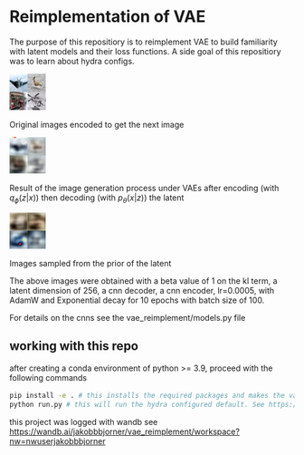 # Reimplementation of VAE
The purpose of this repositiory is to reimplement VAE to build familiarity with latent models and their loss functions. A side goal of this repositiory was to learn about hydra configs.

![Original images encoded to get the next image](media_images_eval_x_noised_images.png)

Original images encoded to get the next image

![Result of the image generation process under VAEs after encoding then decoding](media_images_eval_x_given_z_images.png)

Result of the image generation process under VAEs after encoding (with $q_\phi(z | x)$) then decoding (with $p_\theta(x|z)$) the latent 


![Images sampled from the prior of the latent](media_images_generated_images.png)

Images sampled from the prior of the latent


The above images were obtained with a beta value of 1 on the kl term, a latent dimension of 256, a cnn decoder, a cnn encoder, lr=0.0005, with AdamW and Exponential decay for 10 epochs with batch size of 100.

For details on the cnns see the vae_reimplement/models.py file

## working with this repo
after creating a conda environment of python >= 3.9, proceed with the following commands
```bash
pip install -e . # this installs the required packages and makes the vae_reimplement package available to python's path.
python run.py # this will run the hydra configured default. See https://hydra.cc/docs/1.3/intro/ for details.
```


this project was logged with wandb see https://wandb.ai/jakobbbjorner/vae_reimplement/workspace?nw=nwuserjakobbbjorner